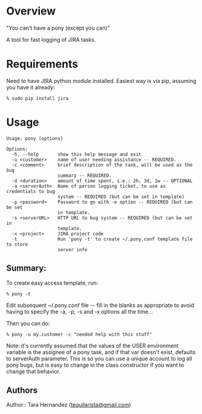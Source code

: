 Overview
========

"You can't have a pony (except you can)"

A tool for fast logging of JIRA tasks.

Requirements
=============
Need to have JIRA python module installed.  Easiest way is via pip, assuming you have it already:

    % sudo pip install jira

Usage
=====
    Usage: pony [options]
    
    Options:
      -h, --help       show this help message and exit
      -u <customer>    name of user needing assistance -- REQUIRED.
      -c <comment>     brief description of the task, will be used as the bug
                       summary -- REQUIRED.
      -d <duration>    amount of time spent, i.e.: 2h, 3d, 1w -- OPTIONAL
      -a <serverAuth>  Name of person logging ticket, to use as credentials to bug
                       system -- REQUIRED (but can be set in template)
      -p <password>    Password to go with -e option -- REQUIRED (but can be set
                       in template.
      -s <serverURL>   HTTP URL to bug system -- REQUIRED (but can be set in
                       template.
      -x <project>     JIRA project code
      -t               Run 'pony -t' to create ~/.pony.conf template file to store
                       server info

Summary:
-------
To create easy access template, run:

    % pony -t

Edit subsequent ~/.pony.conf file -- fill in the blanks as appropriate to 
avoid having to specify the -a, -p, -s and -x options all the time...

Then you can do:

    % pony -u my.customer -c "needed help with this stuff"


Note: it's currently assumed that the values of the USER environment variable is the assignee 
of a pony task, and if that var doesn't exist, defaults to serverAuth parameter.  This is so you
can use a unique account to log all pony bugs, but is easy to change in the class constructor if
you want to change that behavior.


Authors
-------
Author:: Tara Hernandez (tequilarista@gmail.com)

